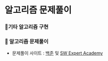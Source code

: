 # 알고리즘 문제풀이

### 🔘기타 알고리즘 구현

### 🔘 알고리즘 문제풀이
  - 문제풀이 사이트 :  [백준](https://www.acmicpc.net/) 및 [SW Expert Academy](https://swexpertacademy.com/main/main.do) 


